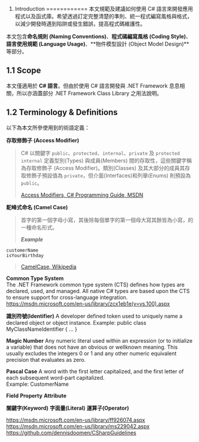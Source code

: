 1. Introduction
============
本文規範及建議如何使用 C# 語言來開發應用程式以及函式庫。希望透過訂定完整清楚的準則、統一程式編寫風格與格式，以減少開發時遇到陷阱或發生錯誤，提高程式碼維護性。

本文包含**命名規則 (Naming Conventions)**、**程式碼編寫風格 (Coding Style)**、**語言使用規範 (Language Usage)**、**物件模型設計 (Object Model Design)**等部分。


1.1 Scope
--------------
本文僅適用於 **C# 語言**。但由於使用 C# 語言開發與 .NET Framework 息息相關，所以亦涵蓋部分 .NET Framework Class Library 之用法說明。


1.2 Terminology & Definitions 
------------------------------------------
以下為本文所參使用到的術語定義：
 
**存取修飾子 (Access Modifier)**
> C# 以關鍵字 `public`、`protected`、`internal`、`private` 及 `protected internal` 定義型別(Types) 與成員(Members) 間的存取性，這些關鍵字稱為存取修飾子 (Access Modifier)。類別(Classes) 及其大部分的成員其存取修飾子預設值為 `private`，但介面(Interfaces)和列舉(Enums) 則預設為 `public`。 
>
> [Access Modifiers, C# Programming Guide, MSDN](https://msdn.microsoft.com/en-us/library/ms173121.aspx)

**駝峰式命名 (Camel Case)**
>首字的第一個字母小寫，其後除每個單字的第一個母大寫其餘皆為小寫，的一種命名形式。
>
>***Example***
>
    customerName
    isYourBirthday
>		
>[CamelCase, Wikipedia](https://en.wikipedia.org/wiki/CamelCase)

**Common Type System** 	 
The .NET Framework common type system (CTS) defines how types are declared, used, and managed.  All native C# types are based upon the CTS to ensure support for cross-language integration.  
https://msdn.microsoft.com/en-us/library/zcx1eb1e(v=vs.100).aspx

**識別符號(Identifier)**
A developer defined token used to uniquely name a declared object or object instance. 
	 	Example: public class MyClassNameIdentifier { … } 

**Magic Number**
Any numeric literal used within an expression (or to initialize a variable) that does not have an obvious or wellknown meaning.  This usually excludes the integers 0 or 1 and any other numeric equivalent precision that evaluates as zero. 

**Pascal Case**
A word with the first letter capitalized, and the first letter of each subsequent word-part capitalized.   
	 	Example: CustomerName 

**Field** 
**Property**
**Attribute**

**關鍵字(Keyword)**
**字面量(Literal)**
**運算子(Operator)**

https://msdn.microsoft.com/en-us/library/ff926074.aspx
https://msdn.microsoft.com/en-us/library/ms229042.aspx
https://github.com/dennisdoomen/CSharpGuidelines